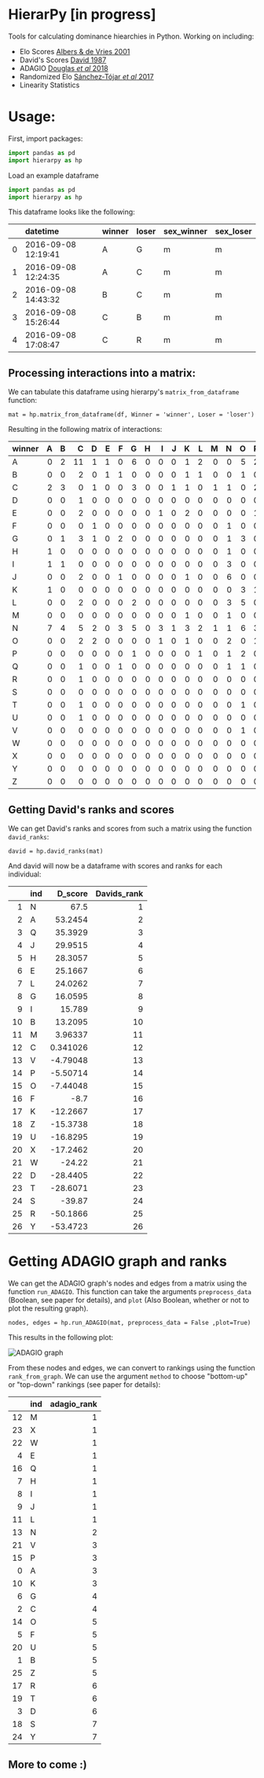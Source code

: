 # HierarPy [in progress]

Tools for calculating dominance hiearchies in Python. Working on including:

- Elo Scores [Albers & de Vries 2001](https://www.sciencedirect.com/science/article/pii/S0003347200915719)
- David's Scores [David 1987](https://academic.oup.com/biomet/article-abstract/74/2/432/239730?redirectedFrom=fulltext)
- ADAGIO [Douglas *et al* 2018](https://www.sciencedirect.com/science/article/pii/S0003347216302639?via%3Dihub)
- Randomized Elo [Sánchez‐Tójar *et al* 2017](https://besjournals.onlinelibrary.wiley.com/doi/full/10.1111/1365-2656.12776)
- Linearity Statistics

# Usage:

First, import packages:

```python
import pandas as pd
import hierarpy as hp
```

Load an example dataframe

```python
import pandas as pd
import hierarpy as hp
```

This dataframe looks like the following:

|    | datetime            | winner   | loser   | sex_winner   | sex_loser   |
|---:|:--------------------|:---------|:--------|:-------------|:------------|
|  0 | 2016-09-08 12:19:41 | A        | G       | m            | m           |
|  1 | 2016-09-08 12:24:35 | A        | C       | m            | m           |
|  2 | 2016-09-08 14:43:32 | B        | C       | m            | m           |
|  3 | 2016-09-08 15:26:44 | C        | B       | m            | m           |
|  4 | 2016-09-08 17:08:47 | C        | R       | m            | m           |

## Processing interactions into a matrix:

We can tabulate this dataframe using hierarpy's `matrix_from_dataframe` function:

    mat = hp.matrix_from_dataframe(df, Winner = 'winner', Loser = 'loser')

Resulting in the following matrix of interactions:

| winner   |   A |   B |   C |   D |   E |   F |   G |   H |   I |   J |   K |   L |   M |   N |   O |   P |   Q |   R |   S |   T |   U |   V |   W |   X |   Y |   Z |
|:---------|----:|----:|----:|----:|----:|----:|----:|----:|----:|----:|----:|----:|----:|----:|----:|----:|----:|----:|----:|----:|----:|----:|----:|----:|----:|----:|
| A        |   0 |   2 |  11 |   1 |   1 |   0 |   6 |   0 |   0 |   0 |   1 |   2 |   0 |   0 |   5 |   2 |   1 |   0 |   0 |   1 |   0 |   0 |   0 |   0 |   0 |   0 |
| B        |   0 |   0 |   2 |   0 |   1 |   1 |   0 |   0 |   0 |   0 |   1 |   1 |   0 |   0 |   1 |   0 |   0 |   0 |   0 |   0 |   0 |   0 |   1 |   0 |   0 |   0 |
| C        |   2 |   3 |   0 |   1 |   0 |   0 |   3 |   0 |   0 |   1 |   1 |   0 |   1 |   1 |   0 |   2 |   0 |   1 |   1 |   3 |   3 |   0 |   1 |   1 |   1 |   0 |
| D        |   0 |   0 |   1 |   0 |   0 |   0 |   0 |   0 |   0 |   0 |   0 |   0 |   0 |   0 |   0 |   0 |   0 |   1 |   1 |   0 |   0 |   0 |   0 |   0 |   0 |   0 |
| E        |   0 |   0 |   2 |   0 |   0 |   0 |   0 |   0 |   1 |   0 |   2 |   0 |   0 |   0 |   0 |   1 |   0 |   1 |   0 |   0 |   0 |   0 |   0 |   1 |   0 |   1 |
| F        |   0 |   0 |   0 |   1 |   0 |   0 |   0 |   0 |   0 |   0 |   0 |   0 |   0 |   1 |   0 |   0 |   0 |   0 |   0 |   0 |   1 |   0 |   0 |   0 |   0 |   0 |
| G        |   0 |   1 |   3 |   1 |   0 |   2 |   0 |   0 |   0 |   0 |   0 |   0 |   0 |   1 |   3 |   0 |   0 |   0 |   2 |   0 |   1 |   1 |   1 |   0 |   6 |   1 |
| H        |   1 |   0 |   0 |   0 |   0 |   0 |   0 |   0 |   0 |   0 |   0 |   0 |   0 |   1 |   0 |   0 |   0 |   0 |   0 |   0 |   0 |   0 |   0 |   0 |   0 |   0 |
| I        |   1 |   1 |   0 |   0 |   0 |   0 |   0 |   0 |   0 |   0 |   0 |   0 |   0 |   3 |   0 |   0 |   0 |   0 |   2 |   1 |   0 |   0 |   0 |   0 |   1 |   0 |
| J        |   0 |   0 |   2 |   0 |   0 |   1 |   0 |   0 |   0 |   0 |   1 |   0 |   0 |   6 |   0 |   0 |   0 |   0 |   0 |   0 |   0 |   0 |   0 |   0 |   1 |   0 |
| K        |   1 |   0 |   0 |   0 |   0 |   0 |   0 |   0 |   0 |   0 |   0 |   0 |   0 |   0 |   3 |   1 |   0 |   1 |   1 |   0 |   0 |   0 |   0 |   1 |   1 |   0 |
| L        |   0 |   0 |   2 |   0 |   0 |   0 |   2 |   0 |   0 |   0 |   0 |   0 |   0 |   3 |   5 |   0 |   0 |   1 |   0 |   0 |   0 |   0 |   0 |   0 |   0 |   0 |
| M        |   0 |   0 |   0 |   0 |   0 |   0 |   0 |   0 |   0 |   0 |   1 |   0 |   0 |   1 |   0 |   0 |   0 |   2 |   0 |   0 |   0 |   0 |   0 |   0 |   0 |   0 |
| N        |   7 |   4 |   5 |   2 |   0 |   3 |   5 |   0 |   3 |   1 |   3 |   2 |   1 |   1 |   6 |   3 |   0 |   1 |   1 |   1 |   0 |   3 |   1 |   0 |   0 |   2 |
| O        |   0 |   0 |   2 |   2 |   0 |   0 |   0 |   0 |   1 |   0 |   1 |   0 |   0 |   2 |   0 |   1 |   0 |   2 |   0 |   3 |   0 |   0 |   0 |   0 |   1 |   0 |
| P        |   0 |   0 |   0 |   0 |   0 |   0 |   1 |   0 |   0 |   0 |   0 |   1 |   0 |   1 |   2 |   0 |   0 |   1 |   0 |   0 |   0 |   0 |   0 |   0 |   0 |   0 |
| Q        |   0 |   0 |   1 |   0 |   0 |   1 |   0 |   0 |   0 |   0 |   0 |   0 |   0 |   1 |   1 |   0 |   0 |   0 |   0 |   0 |   0 |   0 |   0 |   0 |   0 |   0 |
| R        |   0 |   0 |   1 |   0 |   0 |   0 |   0 |   0 |   0 |   0 |   0 |   0 |   0 |   0 |   0 |   0 |   0 |   0 |   0 |   0 |   0 |   0 |   0 |   0 |   0 |   0 |
| S        |   0 |   0 |   0 |   0 |   0 |   0 |   0 |   0 |   0 |   0 |   0 |   0 |   0 |   0 |   0 |   0 |   0 |   0 |   0 |   0 |   0 |   0 |   0 |   0 |   0 |   0 |
| T        |   0 |   0 |   1 |   0 |   0 |   0 |   0 |   0 |   0 |   0 |   0 |   0 |   0 |   0 |   1 |   0 |   0 |   0 |   0 |   0 |   0 |   0 |   0 |   0 |   2 |   0 |
| U        |   0 |   0 |   1 |   0 |   0 |   0 |   0 |   0 |   0 |   0 |   0 |   0 |   0 |   0 |   0 |   0 |   0 |   3 |   0 |   0 |   0 |   0 |   0 |   0 |   1 |   0 |
| V        |   0 |   0 |   0 |   0 |   0 |   0 |   0 |   0 |   0 |   0 |   0 |   0 |   0 |   0 |   1 |   0 |   0 |   0 |   0 |   0 |   0 |   0 |   0 |   0 |   0 |   0 |
| W        |   0 |   0 |   0 |   0 |   0 |   0 |   0 |   0 |   0 |   0 |   0 |   0 |   0 |   0 |   0 |   0 |   0 |   0 |   0 |   1 |   0 |   0 |   0 |   0 |   2 |   0 |
| X        |   0 |   0 |   0 |   0 |   0 |   0 |   0 |   0 |   0 |   0 |   0 |   0 |   0 |   0 |   0 |   0 |   0 |   0 |   0 |   0 |   1 |   0 |   0 |   0 |   0 |   0 |
| Y        |   0 |   0 |   0 |   0 |   0 |   0 |   0 |   0 |   0 |   0 |   0 |   0 |   0 |   0 |   0 |   0 |   0 |   0 |   0 |   0 |   0 |   0 |   0 |   0 |   0 |   0 |
| Z        |   0 |   0 |   0 |   0 |   0 |   0 |   0 |   0 |   0 |   0 |   0 |   0 |   0 |   0 |   0 |   0 |   0 |   0 |   0 |   0 |   0 |   0 |   0 |   0 |   0 |   0 |


## Getting David's ranks and scores

We can get David's ranks and scores from such a matrix using the function `david_ranks`:

    david = hp.david_ranks(mat)

And david will now be a dataframe with scores and ranks for each individual:

|    | ind   |    D_score |   Davids_rank |
|---:|:------|-----------:|--------------:|
|  1 | N     |  67.5      |             1 |
|  2 | A     |  53.2454   |             2 |
|  3 | Q     |  35.3929   |             3 |
|  4 | J     |  29.9515   |             4 |
|  5 | H     |  28.3057   |             5 |
|  6 | E     |  25.1667   |             6 |
|  7 | L     |  24.0262   |             7 |
|  8 | G     |  16.0595   |             8 |
|  9 | I     |  15.789    |             9 |
| 10 | B     |  13.2095   |            10 |
| 11 | M     |   3.96337  |            11 |
| 12 | C     |   0.341026 |            12 |
| 13 | V     |  -4.79048  |            13 |
| 14 | P     |  -5.50714  |            14 |
| 15 | O     |  -7.44048  |            15 |
| 16 | F     |  -8.7      |            16 |
| 17 | K     | -12.2667   |            17 |
| 18 | Z     | -15.3738   |            18 |
| 19 | U     | -16.8295   |            19 |
| 20 | X     | -17.2462   |            20 |
| 21 | W     | -24.22     |            21 |
| 22 | D     | -28.4405   |            22 |
| 23 | T     | -28.6071   |            23 |
| 24 | S     | -39.87     |            24 |
| 25 | R     | -50.1866   |            25 |
| 26 | Y     | -53.4723   |            26 |

# Getting ADAGIO graph and ranks

We can get the ADAGIO graph's nodes and edges from a matrix using the function `run_ADAGIO`. This function can take the arguments `preprocess_data` (Boolean, see paper for details), and `plot` (Also Boolean, whether or not to plot the resulting graph).

    nodes, edges = hp.run_ADAGIO(mat, preprocess_data = False ,plot=True)

This results in the following plot:

![ADAGIO graph](https://github.com/sacul-git/hierarpy/blob/master/hierarpy/ADAGIO_graph.png)

From these nodes and edges, we can convert to rankings using the function `rank_from_graph`. We can use the argument `method` to choose "bottom-up" or "top-down" rankings (see paper for details):

|    | ind   |   adagio_rank |
|---:|:------|--------------:|
| 12 | M     |             1 |
| 23 | X     |             1 |
| 22 | W     |             1 |
|  4 | E     |             1 |
| 16 | Q     |             1 |
|  7 | H     |             1 |
|  8 | I     |             1 |
|  9 | J     |             1 |
| 11 | L     |             1 |
| 13 | N     |             2 |
| 21 | V     |             3 |
| 15 | P     |             3 |
|  0 | A     |             3 |
| 10 | K     |             3 |
|  6 | G     |             4 |
|  2 | C     |             4 |
| 14 | O     |             5 |
|  5 | F     |             5 |
| 20 | U     |             5 |
|  1 | B     |             5 |
| 25 | Z     |             5 |
| 17 | R     |             6 |
| 19 | T     |             6 |
|  3 | D     |             6 |
| 18 | S     |             7 |
| 24 | Y     |             7 |

## More to come :)